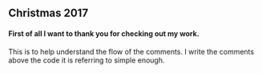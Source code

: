 ##  Christmas 2017

#### First of all I want to thank you for checking out my work.

This is to help understand the flow of the comments.
I write the comments above the code it is referring to simple enough.
